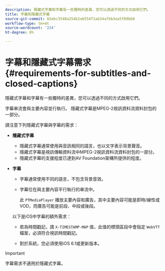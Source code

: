 ```yaml
---
description: 隱藏式字幕和字幕有一些獨特的差異，您可以透過不同的方式啟用它們。
title: 字幕和隱藏式字幕
source-git-commit: 02ebc3548a254b2a6554f1ab34afbb3ea5f09bb8
workflow-type: tm+mt
source-wordcount: '224'
ht-degree: 0%

---
```


# 字幕和隱藏式字幕需求 {#requirements-for-subtitles-and-closed-captions}

隱藏式字幕和字幕有一些獨特的差異，您可以透過不同的方式啟用它們。

字幕串流會與主要內容並行執行。 隱藏式字幕是MPEG-2視訊資料流資料封包的一部分。

請注意下列隱藏式字幕與字幕的需求：

* **隱藏式字幕**

   * 隱藏式字幕通常使用與音訊相同的語言，也以文字表示背景聲音。
   * 隱藏式字幕是視訊傳輸資料流中MPEG-2視訊資料流資料封包的一部分。
   * 隱藏式字幕的支援程度已達到AV Foundation架構所提供的程度。

* **字幕**

   * 字幕通常使用不同的語言，不包含背景音效。
   * 字幕位在與主要內容平行執行的串流中。

     此 `PTMediaPlayer` 播放主要內容和廣告，其中主要內容可能是即時/線性或VOD，而廣告可能是前段、中段或後段。

  以下是iOS中字幕的額外需求：

   * 若為時間戳記，請 `X-TIMESTAMP-MAP` 值，此值的標頭區段中會指定 `WebVTT` 檔案，必須符合視訊時間戳記。

   * 對於系統，您必須使用iOS 6.1或更新版本。

>[!IMPORTANT]
>
>字幕需求不適用於隱藏式字幕。
